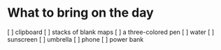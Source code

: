 # What to bring on the day

[ ] clipboard
[ ] stacks of blank maps
[ ] a three-colored pen
[ ] water
[ ] sunscreen
[ ] umbrella
[ ] phone
  [ ] power bank